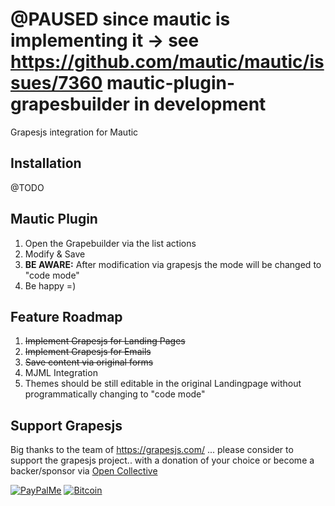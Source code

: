 #  @PAUSED since mautic is implementing it -> see https://github.com/mautic/mautic/issues/7360 mautic-plugin-grapesbuilder in development
Grapesjs integration for Mautic

## Installation

@TODO

## Mautic Plugin

1. Open the Grapebuilder via the list actions
2. Modify & Save
3. **BE AWARE:** After modification via grapesjs the mode will be changed to "code mode"
4. Be happy =)

## Feature Roadmap

1. ~~Implement Grapesjs for Landing Pages~~
2. ~~Implement Grapesjs for Emails~~
3. ~~Save content via original forms~~
4. MJML Integration
5. Themes should be still editable in the original Landingpage without programmatically changing to "code mode"

## Support Grapesjs

Big thanks to the team of https://grapesjs.com/ ... please consider to support the grapesjs project.. with a donation of your choice or become a backer/sponsor via [Open Collective](https://opencollective.com/grapesjs)

[![PayPalMe](http://grapesjs.com/img/ppme.png)](https://paypal.me/grapesjs)
[![Bitcoin](https://user-images.githubusercontent.com/11614725/52977952-87235f80-33cf-11e9-9607-7a9a354e1155.png)](https://commerce.coinbase.com/checkout/fc90b940-558d-408b-a166-28a823c98173)
